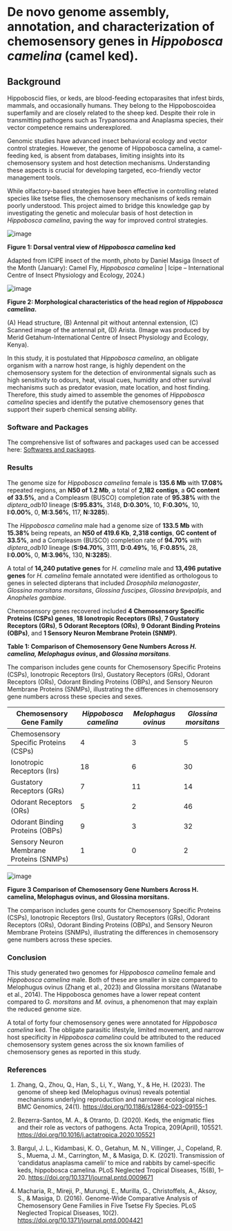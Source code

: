 # De novo genome assembly, annotation, and characterization of chemosensory genes in *Hippobosca camelina* (camel ked).

## Background

Hippoboscid flies, or keds, are blood-feeding ectoparasites that infest birds, mammals, and occasionally humans. They belong to the Hippoboscoidea superfamily and are closely related to the sheep ked. 
Despite their role in transmitting pathogens such as Trypanosoma and Anaplasma species, their vector competence remains underexplored.

Genomic studies have advanced insect behavioral ecology and vector control strategies. However, the genome of Hippobosca camelina, a camel-feeding ked, is absent from databases, limiting insights into its chemosensory system and host detection mechanisms. 
Understanding these aspects is crucial for developing targeted, eco-friendly vector management tools.

While olfactory-based strategies have been effective in controlling related species like tsetse flies, the chemosensory mechanisms of keds remain poorly understood. This project aimed to bridge this knowledge gap by investigating the genetic and molecular basis
of host detection in *Hippobosca camelina*, paving the way for improved control strategies.

![image](https://github.com/user-attachments/assets/9580a9bd-4aae-4fe8-89c1-0b390aa04769)

**Figure 1: Dorsal ventral view of *Hippobosca camelina* ked** 

Adapted from ICIPE insect of the month, photo by Daniel Masiga (Insect of the Month (January): Camel Fly, *Hippobosca camelina* | Icipe – International Centre of Insect Physiology and Ecology, 2024.)

![image](https://github.com/user-attachments/assets/a642ec69-4162-4ec1-9df7-a99f63a72f89) 

**Figure 2:  Morphological characteristics of the head region of *Hippobosca camelina*.**

(A) Head structure, (B) Antennal pit without antennal extension, (C) Scanned image of the antennal pit, (D) Arista. (Image was produced by Merid Getahum-International Centre of Insect Physiology and Ecology, Kenya).

In this study, it is postulated that *Hippobosca camelina*, an obligate organism with a narrow host range, is highly dependent on the chemosensory system for the detection of environmental signals such as high sensitivity to odours, 
heat, visual cues, humidity and other survival mechanisms such as predator evasion, mate location, and host finding. Therefore, this study aimed to assemble the genomes of  *Hippobosca camelina* species and identify the putative 
chemosensory genes that support their superb chemical sensing ability.

### Software and Packages

The comprehensive list of softwares and packages used can be accessed here: [Softwares and packages](https://github.com/fredrickkebaso/Hippobosca-camelina-Genome-and-Chemosensory-genes/blob/main/Softwares/softwares.md).

### Results

The genome size for *Hippobosca camelina* female is **135.6 Mb** with **17.08%** repeated regions, an **N50 of 1.2 Mb**, a total of **2,182 contigs**, a **GC content of 33.5%**, and a Compleasm (BUSCO) completion rate of **95.38%** with the *diptera_odb10* lineage (**S:95.83%**, 3148, **D:0.30%**, 10, **F:0.30%**, 10, **I:0.00%**, 0, **M:3.56%**, 117, **N:3285**).  

The *Hippobosca camelina* male had a genome size of **133.5 Mb** with **15.38%** being repeats, an **N50 of 419.6 Kb**, **2,318 contigs**, **GC content of 33.5%**, and a Compleasm (BUSCO) completion rate of **94.70%** with *diptera_odb10* lineage (**S:94.70%**, 3111, **D:0.49%**, 16, **F:0.85%**, 28, **I:0.00%**, 0, **M:3.96%**, 130, **N:3285**).  

A total of **14,240 putative genes** for *H. camelina* male and **13,496 putative genes** for *H. camelina* female annotated were identified as orthologous to genes in selected dipterans that included *Drosophila melanogaster*, *Glossina morsitans morsitans*, *Glossina fuscipes*, *Glossina brevipalpis*, and *Anopheles gambiae*.  

Chemosensory genes recovered included **4 Chemosensory Specific Proteins (CSPs) genes**, **18 Ionotropic Receptors (IRs)**, **7 Gustatory Receptors (GRs)**, **5 Odorant Receptors (ORs)**, **9 Odorant Binding Proteins (OBPs)**, and **1 Sensory Neuron Membrane Protein (SNMP)**.

**Table 1: Comparison of Chemosensory Gene Numbers Across *H. camelina, Melophagus ovinus*, and *Glossina morsitans***.

The comparison includes gene counts for Chemosensory Specific Proteins (CSPs), Ionotropic Receptors (Irs), Gustatory Receptors (GRs), Odorant Receptors (ORs), Odorant Binding Proteins (OBPs), and Sensory Neuron Membrane Proteins (SNMPs), 
illustrating the differences in chemosensory gene numbers across these species and sexes.


| Chemosensory Gene Family                  | *Hippobosca camelina* | *Melophagus ovinus* | *Glossina morsitans* |
|-------------------------------------------|----------------------|--------------------|----------------------|
| Chemosensory Specific Proteins (CSPs)     | 4                    | 3                  | 5                    |
| Ionotropic Receptors (Irs)                | 18                   | 6                  | 30                   |
| Gustatory Receptors (GRs)                 | 7                    | 11                 | 14                   |
| Odorant Receptors (ORs)                   | 5                    | 2                  | 46                   |
| Odorant Binding Proteins (OBPs)           | 9                    | 3                  | 32                   |
| Sensory Neuron Membrane Proteins (SNMPs)  | 1                    | 0                  | 2                    |


![image](https://github.com/user-attachments/assets/bfc7791e-eb95-4e92-8984-8f7cfc6aaa48)

**Figure 3 Comparison of Chemosensory Gene Numbers Across H. camelina, Melophagus ovinus, and Glossina morsitans.**

The comparison includes gene counts for Chemosensory Specific Proteins (CSPs), Ionotropic Receptors (Irs), Gustatory Receptors (GRs), Odorant Receptors (ORs), Odorant Binding Proteins (OBPs), and Sensory Neuron Membrane Proteins (SNMPs),
illustrating the differences in chemosensory gene numbers across these species.

### Conclusion

This study generated two genomes for *Hippobosca camelina* female and *Hippobosca camelina* male. Both of these are smaller in size compared to Melophugus ovinus (Zhang et al., 2023) and Glossina morsitans (Watanabe et al., 2014). The Hippobosca genomes have a lower repeat content compared to *G. morsitans* and *M. ovinus*, a phenomenon that may explain the reduced genome size.

A total of forty four chemosensory genes were annotated for *Hippobosca camelina* ked. The obligate parasitic lifestyle, limited movement, and narrow host specificity in *Hippobosca camelina* could be attributed to the reduced chemosensory system genes across the six known families of chemosensory genes as reported in this study. 

### References

1. Zhang, Q., Zhou, Q., Han, S., Li, Y., Wang, Y., & He, H. (2023). The genome of sheep ked (Melophagus ovinus) reveals potential mechanisms underlying reproduction and narrower ecological niches. BMC Genomics, 24(1). https://doi.org/10.1186/s12864-023-09155-1

2. Bezerra-Santos, M. A., & Otranto, D. (2020). Keds, the enigmatic flies and their role as vectors of pathogens. Acta Tropica, 209(April), 105521. https://doi.org/10.1016/j.actatropica.2020.105521


3. Bargul, J. L., Kidambasi, K. O., Getahun, M. N., Villinger, J., Copeland, R. S., Muema, J. M., Carrington, M., & Masiga, D. K. (2021). Transmission of ‘candidatus anaplasma camelii’ to mice and rabbits by camel-specific keds, hippobosca camelina. PLoS Neglected Tropical Diseases, 15(8), 1–20. https://doi.org/10.1371/journal.pntd.0009671

4.  Macharia, R., Mireji, P., Murungi, E., Murilla, G., Christoffels, A., Aksoy, S., & Masiga, D. (2016). Genome-Wide Comparative Analysis of Chemosensory Gene Families in Five Tsetse Fly Species. PLoS Neglected Tropical Diseases, 10(2). https://doi.org/10.1371/journal.pntd.0004421




